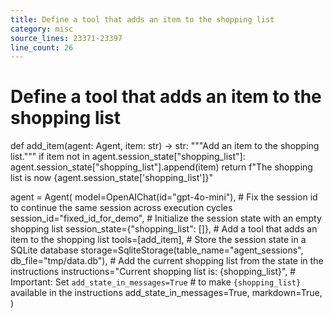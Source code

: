 ```yaml
---
title: Define a tool that adds an item to the shopping list
category: misc
source_lines: 23371-23397
line_count: 26
---
```


# Define a tool that adds an item to the shopping list
def add_item(agent: Agent, item: str) -> str:
    """Add an item to the shopping list."""
    if item not in agent.session_state["shopping_list"]:
        agent.session_state["shopping_list"].append(item)
    return f"The shopping list is now {agent.session_state['shopping_list']}"


agent = Agent(
    model=OpenAIChat(id="gpt-4o-mini"),
    # Fix the session id to continue the same session across execution cycles
    session_id="fixed_id_for_demo",
    # Initialize the session state with an empty shopping list
    session_state={"shopping_list": []},
    # Add a tool that adds an item to the shopping list
    tools=[add_item],
    # Store the session state in a SQLite database
    storage=SqliteStorage(table_name="agent_sessions", db_file="tmp/data.db"),
    # Add the current shopping list from the state in the instructions
    instructions="Current shopping list is: {shopping_list}",
    # Important: Set `add_state_in_messages=True`
    # to make `{shopping_list}` available in the instructions
    add_state_in_messages=True,
    markdown=True,
)

